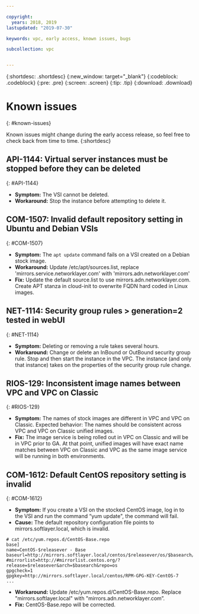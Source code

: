 ```yaml
---

copyright:
  years: 2018, 2019
lastupdated: "2019-07-30"

keywords: vpc, early access, known issues, bugs

subcollection: vpc


---
```


{:shortdesc: .shortdesc}
{:new_window: target="_blank"}
{:codeblock: .codeblock}
{:pre: .pre}
{:screen: .screen}
{:tip: .tip}
{:download: .download}

# Known issues
{: #known-issues}

Known issues might change during the early access release, so feel free to check back from time to time.
{:shortdesc}


## API-1144: Virtual server instances must be stopped before they can be deleted
{: #API-1144}
- **Symptom:** The VSI cannot be deleted.
- **Workaround:** Stop the instance before attempting to delete it.


## COM-1507: Invalid default repository setting in Ubuntu and Debian VSIs
{: #COM-1507}
- **Symptom:** The `apt update` command fails on a VSI created on a Debian stock image.
- **Workaround:** Update /etc/apt/sources.list, replace 'mirrors.service.networklayer.com' with 'mirrors.adn.networklayer.com' 
- **Fix:** Update the default source.list to use mirrors.adn.networklayer.com. Create APT stanza in cloud-init to overwrite FQDN hard coded in Linux images.

## NET-1114: Security group rules > generation=2 tested in webUI
{: #NET-1114}
- **Symptom:** Deleting or removing a rule takes several hours.
- **Workaround:** Change or delete an InBound or OutBound security group rule. Stop and then start the instance in the VPC. The instance (and only that instance) takes on the properties of the security group rule change.


## RIOS-129: Inconsistent image names between VPC and VPC on Classic
{: #RIOS-129}
- **Symptom:** The names of stock images are different in VPC and VPC on Classic. Expected behavior: The names should be consistent across VPC and VPC on Classic unified images.
- **Fix:** The image service is being rolled out in VPC on Classic and will be in VPC prior to GA. At that point, unified images will have exact name matches between VPC on Classic and VPC as the same image service will be running in both environments.	

## COM-1612: Default CentOS repository setting is invalid
{: #COM-1612}
- **Symptom:** If you create a VSI on the stocked CentOS image, log in to the VSI and run the command “yum update", the command will fail. 
- **Cause:**
The default repository configuration file points to mirrors.softlayer.local, which is invalid. 

<!-- ```
# cat /etc/yum.repos.d/CentOS-Base.repo 
base] 
name=CentOS-$releasever - Base 
baseurl=http://mirrors.softlayer.local/centos/$releasever/os/$basearch/ 
#mirrorlist=http://#mirrorlist.centos.org/?release=$releasever&arch=$basearch&repo=os 
gpgcheck=1 
gpgkey=http://mirrors.softlayer.local/centos/RPM-GPG-KEY-CentOS-7 
... 
```
{:codeblock} -->

<pre class="codeblock"><code class="hljs"># cat /etc/yum.repos.d/CentOS-Base.repo 
base] 
name=CentOS-$releasever - Base 
baseurl=http://mirrors.softlayer.local/centos/$releasever/os/$basearch/ 
#mirrorlist=http://#mirrorlist.centos.org/?release=$releasever&arch=$basearch&repo=os 
gpgcheck=1 
gpgkey=http://mirrors.softlayer.local/centos/RPM-GPG-KEY-CentOS-7 
... 
</code></pre>

- **Workaround:** Update /etc/yum.repos.d/CentOS-Base.repo. Replace "mirrors.softlayer.local" with "mirrors.adn.networklayer.com”. 
- **Fix:** CentOS-Base.repo will be corrected. 
